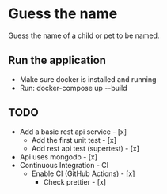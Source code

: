# Guess the name
Guess the name of a child or pet to be named.

## Run the application
- Make sure docker is installed and running
- Run: docker-compose up --build

## TODO

- Add a basic rest api service - [x]
  - Add the first unit test - [x]
  - Add rest api test (supertest) - [x]
- Api uses mongodb - [x]
- Continuous Integration - CI
  - Enable CI (GitHub Actions) - [x]
    - Check prettier - [x]


